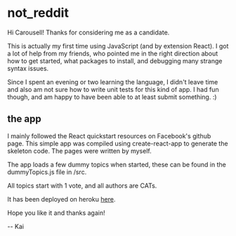 # not_reddit

Hi Carousell! Thanks for considering me as a candidate. 

This is actually my first time using JavaScript (and by extension React). I got a lot of help from my friends, who pointed me in the right direction about how to get started, what packages to install, and debugging many strange syntax issues.

Since I spent an evening or two learning the language, I didn't leave time and also am not sure how to write unit tests for this kind of app. I had fun though, and am happy to have been able to at least submit something. :)

## the app

I mainly followed the React quickstart resources on Facebook's github page. This simple app was compiled using create-react-app to generate the skeleton code. The pages were written by myself.

The app loads a few dummy topics when started, these can be found in the dummyTopics.js file in /src.

All topics start with 1 vote, and all authors are CATs.

It has been deployed on heroku [here](https://not-reddit-carousell.herokuapp.com).

Hope you like it and thanks again!

-- Kai
